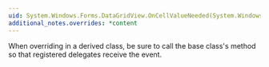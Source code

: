 ```yaml
---
uid: System.Windows.Forms.DataGridView.OnCellValueNeeded(System.Windows.Forms.DataGridViewCellValueEventArgs)
additional_notes.overrides: *content
---
```


<p>When overriding <xref href="System.Windows.Forms.DataGridView.OnCellValueNeeded(System.Windows.Forms.DataGridViewCellValueEventArgs)"></xref> in a derived class, be sure to call the base class's <xref href="System.Windows.Forms.DataGridView.OnCellValueNeeded(System.Windows.Forms.DataGridViewCellValueEventArgs)"></xref> method so that registered delegates receive the event.</p>


